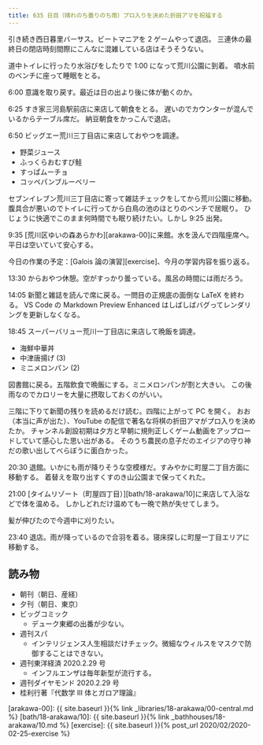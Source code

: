 ```yaml
---
title: 635 日目（晴れのち曇りのち雨）プロ入りを決めた折田アマを祝福する
---
```


引き続き西日暮里バーサス。ビートマニアを 2 ゲームやって退店。
三連休の最終日の閉店時刻間際にこんなに混雑している店はそうそうない。

道中トイレに行ったり水浴びをしたりで 1:00 になって荒川公園に到着。
噴水前のベンチに座って睡眠をとる。

6:00 意識を取り戻す。最近は日の出より後に体が動くのか。

6:25 すき家三河島駅前店に来店して朝食をとる。
遅いのでカウンターが混んでいるからテーブル席だ。
納豆朝食をかっこんで退店。

6:50 ビッグエー荒川三丁目店に来店しておやつを調達。

* 野菜ジュース
* ふっくらおむすび鮭
* すっぱムーチョ
* コッペパンブルーベリー

セブンイレブン荒川三丁目店に寄って雑誌チェックをしてから荒川公園に移動。
腹具合が悪いのでトイレに行ってから白鳥の池のほとりのベンチで居眠り。
ひじょうに快適でこのまま何時間でも眠り続けたい。しかし 9:25 出発。

9:35 [荒川区ゆいの森あらかわ][arakawa-00]に来館。水を汲んで四階座席へ。
平日は空いていて安心する。

今日の作業の予定：[Galois 論の演習][exercise]、今月の学習内容を振り返る。

13:30 からおやつ休憩。空がすっかり曇っている。風呂の時間には雨だろう。

14:05 新聞と雑誌を読んで席に戻る。一問目の正規底の面倒な LaTeX を終わる。
VS Code の Markdown Preview Enhanced はしばしばバグってレンダリングを更新しなくなる。

18:45 スーパーバリュー荒川一丁目店に来店して晩飯を調達。

* 海鮮中華丼
* 中津唐揚げ (3)
* ミニメロンパン (2)

図書館に戻る。五階飲食で晩飯にする。ミニメロンパンが割と大きい。
この後雨なのでカロリーを大量に摂取しておくのがいい。

三階に下りて新聞の残りを読めるだけ読む。四階に上がって PC を開く。
おお（本当に声が出た）、YouTube の配信で著名な将棋の折田アマがプロ入りを決めたか。
チャンネル創設初期は夕方と早朝に規則正しくゲーム動画をアップロードしていて感心した思い出がある。
そのうち農民の息子だのエイジアの守り神だの歌い出してべらぼうに面白かった。

20:30 退館。いかにも雨が降りそうな空模様だ。すみやかに町屋二丁目方面に移動する。
着替えを取り出すくすのき山公園まで保ってくれた。

21:00 [タイムリゾート（町屋四丁目）][bath/18-arakawa/10]に来店して入浴などで体を温める。
しかしどれだけ温めても一晩で熱が失せてしまう。

髪が伸びたので今週中に刈りたい。

23:40 退店。雨が降っているので合羽を着る。寝床探しに町屋一丁目エリアに移動する。

## 読み物

* 朝刊（朝日、産経）
* 夕刊（朝日、東京）
* ビッグコミック
  * デューク東郷の出番が少ない。
* 週刊スパ
  * インテリジェンス人生相談だけチェック。微細なウィルスをマスクで防御することはできない。
* 週刊東洋経済 2020.2.29 号
  * インフルエンザは毎年新型が流行する。
* 週刊ダイヤモンド 2020.2.29 号
* 桂利行著『代数学 III 体とガロア理論』

[arakawa-00]: {{ site.baseurl }}{% link _libraries/18-arakawa/00-central.md %}
[bath/18-arakawa/10]: {{ site.baseurl }}{% link _bathhouses/18-arakawa/10.md %}
[exercise]: {{ site.baseurl }}{% post_url 2020/02/2020-02-25-exercise %}
